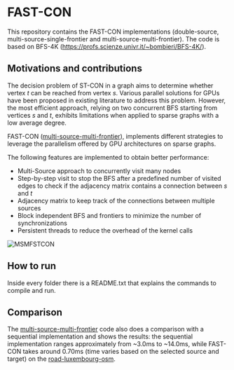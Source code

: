 # FAST-CON
This repository contains the FAST-CON implementations (double-source, multi-source-single-frontier and multi-source-multi-frontier).
The code is based on BFS-4K (https://profs.scienze.univr.it/~bombieri/BFS-4K/).

## Motivations and contributions
The decision problem of ST-CON in a graph aims to determine whether vertex _t_ can be reached from vertex _s_. Various parallel solutions for GPUs have been proposed in existing literature to address this problem. However, the most efficient approach, relying on two concurrent BFS starting from vertices _s_ and _t_, exhibits limitations when applied to sparse graphs with a low average degree.

FAST-CON ([multi-source-multi-frontier](https://github.com/PARCO-LAB/FAST-CON/tree/main/multi-source-multi-frontier)), implements different strategies to leverage the parallelism offered by GPU architectures on sparse graphs.

The following features are implemented to obtain better performance:
- Multi-Source approach to concurrently visit many nodes
- Step-by-step visit to stop the BFS after a predefined number of visited edges to check if the adjacency matrix contains a connection between _s_ and _t_
- Adjacency matrix to keep track of the connections between multiple sources
- Block independent BFS and frontiers to minimize the number of synchronizations
- Persistent threads to reduce the overhead of the kernel calls

![MSMFSTCON](https://github.com/PARCO-LAB/FAST-CON/assets/32203200/46386afd-c5fd-4208-b83c-1ef71118fce1)

## How to run
Inside every folder there is a README.txt that explains the commands to compile and run.

## Comparison
The [multi-source-multi-frontier](https://github.com/PARCO-LAB/FAST-CON/tree/main/multi-source-multi-frontier) code also does a comparison with a sequential implementation and shows the results: the sequential implementation ranges approximately from ~3.0ms to ~14.0ms, while FAST-CON takes around 0.70ms (time varies based on the selected source and target) on the [road-luxembourg-osm](https://github.com/PARCO-LAB/FAST-CON/blob/main/example_graphs/road-luxembourg-osm.mtx).
